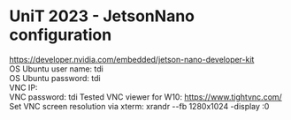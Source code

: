 # UniT 2023 - JetsonNano configuration  

https://developer.nvidia.com/embedded/jetson-nano-developer-kit  
OS Ubuntu user name: tdi  
OS Ubuntu password: tdi  
VNC IP:  
VNC password: tdi 
Tested VNC viewer for W10: https://www.tightvnc.com/    
Set VNC screen resolution via xterm: xrandr --fb 1280x1024 -display :0  
